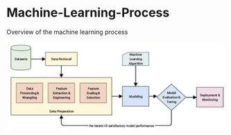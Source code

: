 # Machine-Learning-Process
Overview of the machine learning process

![alt text](https://github.com/nicholasjmorris1993/Machine-Learning-Process/blob/main/machine_learning_pipeline.png)
